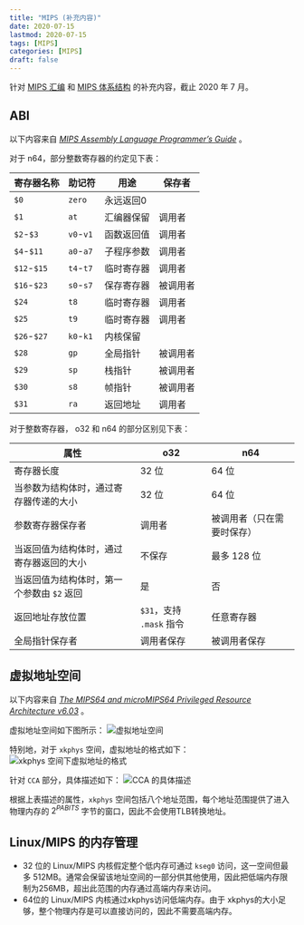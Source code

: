 ```yaml
---
title: "MIPS (补充内容)"
date: 2020-07-15
lastmod: 2020-07-15
tags: [MIPS]
categories: [MIPS]
draft: false
--- 
```


针对 [MIPS 汇编](mips_assembly.markdown) 和 [MIPS 体系结构](see_mips_run.markdown) 的补充内容，截止 2020 年 7 月。

<!--more-->

## ABI

以下内容来自 *[MIPS Assembly Language Programmer’s Guide](https://courses.cs.washington.edu/courses/cse410/05sp/misc/MIPS-ASM-007-2418-006.pdf)* 。

对于 n64，部分整数寄存器的约定见下表：

| 寄存器名称 | 助记符 | 用途 | 保存者 |
| --- | --- | --- | --- |
| `$0`  | `zero` | 永远返回0 |  |
| `$1` | `at` | 汇编器保留 | 调用者 |
| `$2`-`$3` | `v0`-`v1` | 函数返回值 | 调用者 |
| `$4`-`$11` | `a0`-`a7` | 子程序参数 | 调用者 |
| `$12`-`$15` | `t4`-`t7` | 临时寄存器 | 调用者 |
| `$16`-`$23` | `s0`-`s7` | 保存寄存器 | 被调用者 |
| `$24` | `t8` | 临时寄存器 | 调用者 |
| `$25` | `t9` | 临时寄存器 | 调用者 |
| `$26`-`$27` | `k0`-`k1` | 内核保留 |
| `$28` | `gp` | 全局指针 | 被调用者 |
| `$29` | `sp` | 栈指针 | 被调用者 |
| `$30` | `s8` | 帧指针 | 被调用者 |
| `$31` | `ra` | 返回地址 | 调用者 |

对于整数寄存器， o32 和 n64 的部分区别见下表：

| 属性 | o32 | n64 |
| --- | --- | --- |
| 寄存器长度 | 32 位 | 64 位 |
| 当参数为结构体时，通过寄存器传递的大小 | 32 位 | 64 位 |
| 参数寄存器保存者 | 调用者 | 被调用者（只在需要时保存） |
| 当返回值为结构体时，通过寄存器返回的大小 | 不保存 | 最多 128 位 |
| 当返回值为结构体时，第一个参数由 `$2` 返回 | 是 | 否 |
| 返回地址存放位置 | `$31`，支持 `.mask` 指令 | 任意寄存器 |
| 全局指针保存者 | 调用者保存 | 被调用者保存 |

## 虚拟地址空间

以下内容来自 *[The MIPS64 and microMIPS64 Privileged Resource Architecture v6.03](https://s3-eu-west-1.amazonaws.com/downloads-mips/documents/MD00091-2B-MIPS64PRA-AFP-06.03.pdf)* 。

虚拟地址空间如下图所示：
![虚拟地址空间](/images/mips/virtual_address_space.png)

特别地，对于 `xkphys` 空间，虚拟地址的格式如下：
![`xkphys` 空间下虚拟地址的格式](/images/mips/address_interpretation.png)

针对 `CCA` 部分，具体描述如下：
![`CCA` 的具体描述](/images/mips/cacheabillity_and_coherency.png)

根据上表描述的属性，`xkphys` 空间包括八个地址范围，每个地址范围提供了进入物理内存的 $2^{PABITS}$ 字节的窗口，因此不会使用TLB转换地址。

## Linux/MIPS 的内存管理

- 32 位的 Linux/MIPS 内核假定整个低内存可通过 `kseg0` 访问，这一空间但最多 512MB。通常会保留该地址空间的一部分供其他使用，因此把低端内存限制为256MB，超出此范围的内存通过高端内存来访问。
- 64位的 Linux/MIPS 内核通过xkphys访问低端内存。由于 xkphys的大小足够，整个物理内存是可以直接访问的，因此不需要高端内存。
